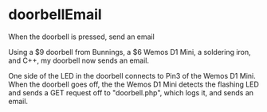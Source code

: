 # doorbellEmail
When the doorbell is pressed, send an email

Using a $9 doorbell from Bunnings, a $6 Wemos D1 Mini, a soldering iron, and C++, my doorbell now sends an email.

One side of the LED in the doorbell connects to Pin3 of the Wemos D1 Mini. When the doorbell goes off, the the Wemos D1 Mini detects the flashing LED and sends a GET request off to "doorbell.php", which logs it, and sends an email.
